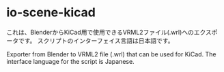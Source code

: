 # io-scene-kicad

これは、BlenderからKiCad用で使用できるVRML2ファイル(.wrl)へのエクスポータです。
スクリプトのインターフェイス言語は日本語です。

Exporter from Blender to VRML2 file (.wrl) that can be used for KiCad.
The interface language for the script is Japanese.
